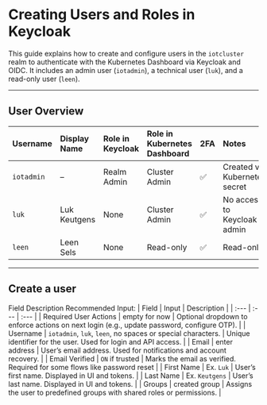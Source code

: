 # Creating Users and Roles in Keycloak
This guide explains how to create and configure users in the `iotcluster` realm to authenticate with the Kubernetes Dashboard via Keycloak and OIDC. It includes an admin user (`iotadmin`), a technical user (`luk`), and a read-only user (`leen`).

---

## User Overview
| Username     | Display Name   | Role in Keycloak | Role in Kubernetes Dashboard | 2FA   | Notes                 |
| :---         | :---           | :---             | :---                         | :---  | :---         |
| `iotadmin`   | –              | Realm Admin      | Cluster Admin                | ✅    | Created via Kubernetes secret |
| `luk`        | Luk Keutgens   | None             | Cluster Admin                | ✅    | No access to Keycloak admin |
| `leen`       | Leen Sels      | None             | Read-only                    | ✅    |  Read-only  |

---

## Create a user
Field	Description	Recommended Input:
| Field                  | Input            | Description       |
| :---                   | :---             | :---              |
| Required User Actions  | empty for now    | Optional dropdown to enforce actions on next login (e.g., update password, configure OTP). |
| Username               | `iotadmin`, `luk`, `leen`, no spaces or special characters.        | Unique identifier for the user. Used for login and API access. |
| Email                  | enter address | User’s email address. Used for notifications and account recovery. |
| Email Verified  | `ON` if trusted  | Marks the email as verified. Required for some flows like password reset | 
| First Name  | Ex. `Luk`  | User’s first name. Displayed in UI and tokens. |
| Last Name    | Ex. `Keutgens` | User’s last name. Displayed in UI and tokens. | 
| Groups      | created group  | Assigns the user to predefined groups with shared roles or permissions. | 

